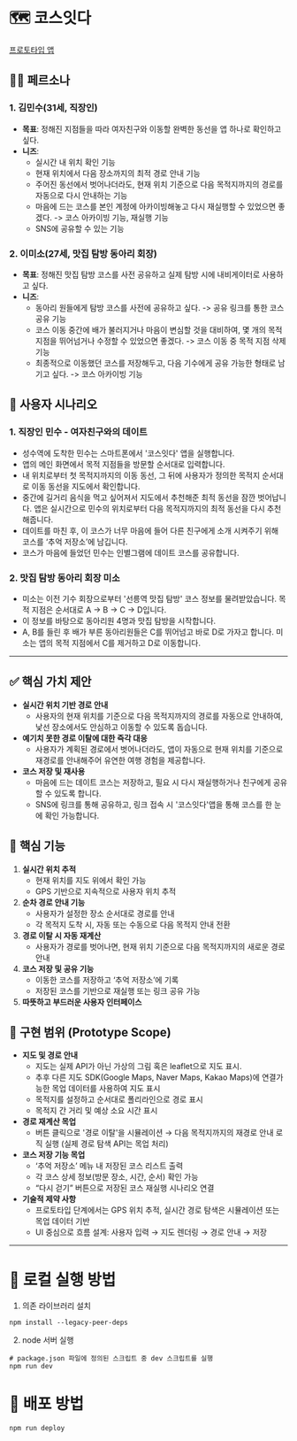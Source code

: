 # 🗺️ 코스잇다
[프로토타입 앱](https://threepebbles.github.io/courseitda-date-route/)

## 🤵🏻 페르소나
### 1. 김민수(31세, 직장인)
- **목표**: 정해진 지점들을 따라 여자친구와 이동할 완벽한 동선을 앱 하나로 확인하고 싶다.
- **니즈**:
  - 실시간 내 위치 확인 기능
  - 현재 위치에서 다음 장소까지의 최적 경로 안내 기능
  - 주어진 동선에서 벗어나더라도, 현재 위치 기준으로 다음 목적지까지의 경로를 자동으로 다시 안내하는 기능
  - 마음에 드는 코스를 본인 계정에 아카이빙해놓고 다시 재실행할 수 있었으면 좋겠다. -> 코스 아카이빙 기능, 재실행 기능
  - SNS에 공유할 수 있는 기능
### 2. 이미소(27세, 맛집 탐방 동아리 회장)
- **목표**: 정해진 맛집 탐방 코스를 사전 공유하고 실제 탐방 시에 내비게이터로 사용하고 싶다.
- **니즈**:
  - 동아리 원들에게 탐방 코스를 사전에 공유하고 싶다. -> 공유 링크를 통한 코스 공유 기능
  - 코스 이동 중간에 배가 불러지거나 마음이 변심할 것을 대비하여, 몇 개의 목적 지점을 뛰어넘거나 수정할 수 있었으면 좋겠다. -> 코스 이동 중 목적 지점 삭제 기능
  - 최종적으로 이동했던 코스를 저장해두고, 다음 기수에게 공유 가능한 형태로 남기고 싶다. -> 코스 아카이빙 기능
## 📜 사용자 시나리오
### 1. 직장인 민수 - 여자친구와의 데이트
- 성수역에 도착한 민수는 스마트폰에서 '코스잇다' 앱을 실행합니다. 
- 앱의 메인 화면에서 목적 지점들을 방문할 순서대로 입력합니다.
- 내 위치로부터 첫 목적지까지의 이동 동선, 그 뒤에 사용자가 정의한 목적지 순서대로 이동 동선을 지도에서 확인합니다. 
- 중간에 길거리 음식을 먹고 싶어져서 지도에서 추천해준 최적 동선을 잠깐 벗어납니다. 앱은 실시간으로 민수의 위치로부터 다음 목적지까지의 최적 동선을 다시 추천해줍니다. 
- 데이트를 마친 후, 이 코스가 너무 마음에 들어 다른 친구에게 소개 시켜주기 위해 코스를  ‘추억 저장소’에 남깁니다.
- 코스가 마음에 들었던 민수는 인별그램에 데이트 코스를 공유합니다.
### 2. 맛집 탐방 동아리 회장 미소
- 미소는 이전 기수 회장으로부터 '선릉역 맛집 탐방' 코스 정보를 물려받았습니다. 목적 지점은 순서대로 A -> B -> C -> D입니다.
- 이 정보를 바탕으로 동아리원 4명과 맛집 탐방을 시작합니다.
- A, B를 들린 후 배가 부른 동아리원들은 C를 뛰어넘고 바로 D로 가자고 합니다. 미소는 앱의 목적 지점에서 C를 제거하고 D로 이동합니다.

---
## ✅ 핵심 가치 제안
- **실시간 위치 기반 경로 안내**  
  - 사용자의 현재 위치를 기준으로 다음 목적지까지의 경로를 자동으로 안내하여, 낯선 장소에서도 안심하고 이동할 수 있도록 돕습니다.    
- **예기치 못한 경로 이탈에 대한 즉각 대응**  
   - 사용자가 계획된 경로에서 벗어나더라도, 앱이 자동으로 현재 위치를 기준으로 재경로를 안내해주어 유연한 여행 경험을 제공합니다.
- **코스 저장 및 재사용**  
  - 마음에 드는 데이트 코스는 저장하고, 필요 시 다시 재실행하거나 친구에게 공유할 수 있도록 합니다.
  - SNS에 링크를 통해 공유하고, 링크 접속 시 '코스잇다'앱을 통해 코스를 한 눈에 확인 가능합니다.
## 🌟 핵심 기능
1. **실시간 위치 추적**
    - 현재 위치를 지도 위에서 확인 가능
    - GPS 기반으로 지속적으로 사용자 위치 추적
2. **순차 경로 안내 기능**
    - 사용자가 설정한 장소 순서대로 경로를 안내
    - 각 목적지 도착 시, 자동 또는 수동으로 다음 목적지 안내 전환
3. **경로 이탈 시 자동 재계산**
    - 사용자가 경로를 벗어나면, 현재 위치 기준으로 다음 목적지까지의 새로운 경로 안내
4. **코스 저장 및 공유 기능**
    - 이동한 코스를 저장하고 ‘추억 저장소’에 기록
    - 저장된 코스를 기반으로 재실행 또는 링크 공유 가능
5. **따뜻하고 부드러운 사용자 인터페이스**

## 🔧 구현 범위 (Prototype Scope)
- **지도 및 경로 안내**
    - 지도는 실제 API가 아닌 가상의 그림 혹은 leaflet으로 지도 표시.
    - 추후 다른 지도 SDK(Google Maps, Naver Maps, Kakao Maps)에 연결가능한 목업 데이터를 사용하여 지도 표시
    - 목적지를 설정하고 순서대로 폴리라인으로 경로 표시
    - 목적지 간 거리 및 예상 소요 시간 표시
- **경로 재계산 목업**
    - 버튼 클릭으로 '경로 이탈'을 시뮬레이션 → 다음 목적지까지의 재경로 안내 로직 실행 (실제 경로 탐색 API는 목업 처리)
- **코스 저장 기능 목업**
    - ‘추억 저장소’ 메뉴 내 저장된 코스 리스트 출력
    - 각 코스 상세 정보(방문 장소, 시간, 순서) 확인 가능
    - “다시 걷기” 버튼으로 저장된 코스 재실행 시나리오 연결
- **기술적 제약 사항**
    - 프로토타입 단계에서는 GPS 위치 추적, 실시간 경로 탐색은 시뮬레이션 또는 목업 데이터 기반
    - UI 중심으로 흐름 설계: 사용자 입력 → 지도 렌더링 → 경로 안내 → 저장
---
# 🤖 로컬 실행 방법

1. 의존 라이브러리 설치
```shell
npm install --legacy-peer-deps
```

2. node 서버 실행
```shell
# package.json 파일에 정의된 스크립트 중 dev 스크립트를 실행
npm run dev
```

#  🚀 배포 방법
```shell
npm run deploy
```
